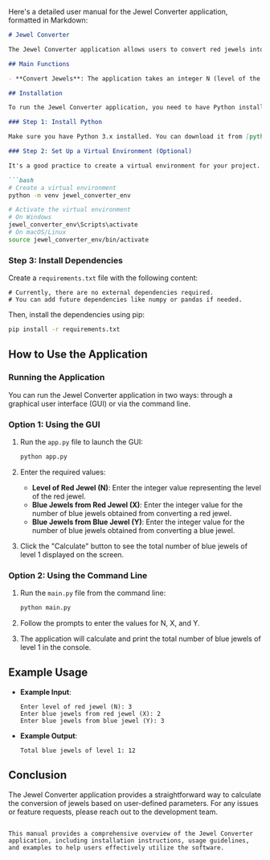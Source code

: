 Here's a detailed user manual for the Jewel Converter application, formatted in Markdown:

```markdown
# Jewel Converter

The Jewel Converter application allows users to convert red jewels into blue jewels through a systematic process based on specified levels and conversion rates.

## Main Functions

- **Convert Jewels**: The application takes an integer N (level of the red jewel) and two integers X and Y, which represent the number of blue jewels obtained from converting a red jewel and a blue jewel, respectively. It calculates the total number of blue jewels of level 1 after processing all levels from N down to 1.

## Installation

To run the Jewel Converter application, you need to have Python installed on your machine. Follow the steps below to set up the environment and install the necessary dependencies.

### Step 1: Install Python

Make sure you have Python 3.x installed. You can download it from [python.org](https://www.python.org/downloads/).

### Step 2: Set Up a Virtual Environment (Optional)

It's a good practice to create a virtual environment for your project. You can do this using the following commands:

```bash
# Create a virtual environment
python -m venv jewel_converter_env

# Activate the virtual environment
# On Windows
jewel_converter_env\Scripts\activate
# On macOS/Linux
source jewel_converter_env/bin/activate
```

### Step 3: Install Dependencies

Create a `requirements.txt` file with the following content:

```
# Currently, there are no external dependencies required.
# You can add future dependencies like numpy or pandas if needed.
```

Then, install the dependencies using pip:

```bash
pip install -r requirements.txt
```

## How to Use the Application

### Running the Application

You can run the Jewel Converter application in two ways: through a graphical user interface (GUI) or via the command line.

### Option 1: Using the GUI

1. Run the `app.py` file to launch the GUI:

   ```bash
   python app.py
   ```

2. Enter the required values:
   - **Level of Red Jewel (N)**: Enter the integer value representing the level of the red jewel.
   - **Blue Jewels from Red Jewel (X)**: Enter the integer value for the number of blue jewels obtained from converting a red jewel.
   - **Blue Jewels from Blue Jewel (Y)**: Enter the integer value for the number of blue jewels obtained from converting a blue jewel.

3. Click the "Calculate" button to see the total number of blue jewels of level 1 displayed on the screen.

### Option 2: Using the Command Line

1. Run the `main.py` file from the command line:

   ```bash
   python main.py
   ```

2. Follow the prompts to enter the values for N, X, and Y.

3. The application will calculate and print the total number of blue jewels of level 1 in the console.

## Example Usage

- **Example Input**:
  ```
  Enter level of red jewel (N): 3
  Enter blue jewels from red jewel (X): 2
  Enter blue jewels from blue jewel (Y): 3
  ```

- **Example Output**:
  ```
  Total blue jewels of level 1: 12
  ```

## Conclusion

The Jewel Converter application provides a straightforward way to calculate the conversion of jewels based on user-defined parameters. For any issues or feature requests, please reach out to the development team.

```

This manual provides a comprehensive overview of the Jewel Converter application, including installation instructions, usage guidelines, and examples to help users effectively utilize the software.